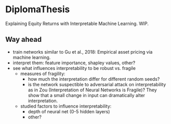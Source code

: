 # DiplomaThesis
Explaining Equity Returns with Interpretable Machine Learning. WIP.

## Way ahead 
- train networks similar to Gu et al., 2018: Empirical asset pricing via machine learning. 
- interpret them: feature importance, shapley values, other?
- see what influences interpretability to be robust vs. fragile  
  - measures of fragility: 
       - how much the interpretation differ for different random seeds? 
       - is the network suspectible to adversarial attack on interpretability as in Zou (Interpretation of Neural Networks is Fragile)? They show that a small change in input can dramatically alter interpretation.  
  - studied factors to influence interpretability: 
      - depth of neural net (0-5 hidden layers)
      - other?

